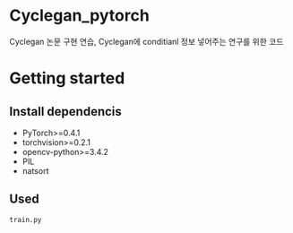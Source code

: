 # Cyclegan_pytorch

Cyclegan 논문 구현 연습, Cyclegan에 conditianl 정보 넣어주는 연구를 위한 코드

# Getting started

## Install dependencis
* PyTorch>=0.4.1
* torchvision>=0.2.1
* opencv-python>=3.4.2
* PIL
* natsort

## Used

    train.py
